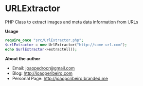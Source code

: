 # URLExtractor #

PHP Class to extract images and meta data information from URLs

**Usage**

```php
require_once "src/UrlExtractor.php";
$urlExtractor = new UrlExtractor("http://some-url.com");
echo $urlExtractor->extractAll();
```

**About the author**
   - Email: joaopedrocr@gmail.com
   - Blog: http://joaoperibeiro.com
   - Personal Page: http://joaopcribeiro.branded.me
